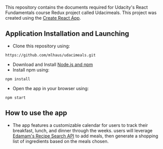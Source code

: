 This repository contains the documents required for Udacity's React Fundamentals course Redux project called Udacimeals. This project was created using the [Create React App](https://github.com/facebookincubator/create-react-app). 

## Application Installation and Launching
* Clone this repository using:
```
https://github.com/mlhaus/udacimeals.git
```
* Download and Install [Node.js and npm](https://www.npmjs.com/get-npm)
* Install npm using:
```
npm install
```
* Open the app in your browser using:
```
npm start
```

## How to use the app
* The app features a customizable calendar for users to track their breakfast, lunch, and dinner through the weeks. users will leverage [Edamam's Recipe Search API](https://developer.edamam.com/edamam-recipe-api) to add meals, then generate a shopping list of ingredients based on the meals chosen.